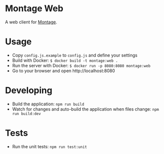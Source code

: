 # Montage Web

A web client for [Montage](https://medium.com/@edbice/montage-open-source-video-annotation-at-meedan-743f9dea849).

# Usage

* Copy `config.js.example` to `config.js` and define your settings
* Build with Docker: `$ docker build -t montage:web .`
* Run the server with Docker: `$ docker run -p 8080:8080 montage:web`
* Go to your browser and open http://localhost:8080

# Developing

* Build the application: `npm run build`
* Watch for changes and auto-build the application when files change: `npm run build:dev`

# Tests

* Run the unit tests: `npm run test:unit`
